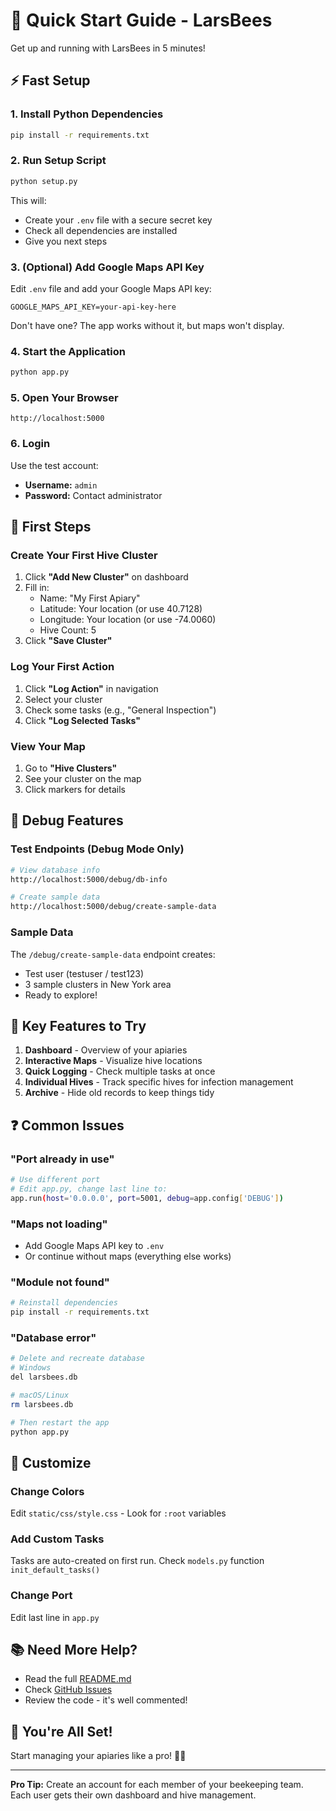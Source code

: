 # 🚀 Quick Start Guide - LarsBees

Get up and running with LarsBees in 5 minutes!

## ⚡ Fast Setup

### 1. Install Python Dependencies
```bash
pip install -r requirements.txt
```

### 2. Run Setup Script
```bash
python setup.py
```

This will:
- Create your `.env` file with a secure secret key
- Check all dependencies are installed
- Give you next steps

### 3. (Optional) Add Google Maps API Key
Edit `.env` file and add your Google Maps API key:
```env
GOOGLE_MAPS_API_KEY=your-api-key-here
```

Don't have one? The app works without it, but maps won't display.

### 4. Start the Application
```bash
python app.py
```

### 5. Open Your Browser
```
http://localhost:5000
```

### 6. Login
Use the test account:
- **Username:** `admin`
- **Password:** Contact administrator

## 🎯 First Steps

### Create Your First Hive Cluster
1. Click **"Add New Cluster"** on dashboard
2. Fill in:
   - Name: "My First Apiary"
   - Latitude: Your location (or use 40.7128)
   - Longitude: Your location (or use -74.0060)
   - Hive Count: 5
3. Click **"Save Cluster"**

### Log Your First Action
1. Click **"Log Action"** in navigation
2. Select your cluster
3. Check some tasks (e.g., "General Inspection")
4. Click **"Log Selected Tasks"**

### View Your Map
1. Go to **"Hive Clusters"**
2. See your cluster on the map
3. Click markers for details

## 🐛 Debug Features

### Test Endpoints (Debug Mode Only)
```bash
# View database info
http://localhost:5000/debug/db-info

# Create sample data
http://localhost:5000/debug/create-sample-data
```

### Sample Data
The `/debug/create-sample-data` endpoint creates:
- Test user (testuser / test123)
- 3 sample clusters in New York area
- Ready to explore!

## 📱 Key Features to Try

1. **Dashboard** - Overview of your apiaries
2. **Interactive Maps** - Visualize hive locations
3. **Quick Logging** - Check multiple tasks at once
4. **Individual Hives** - Track specific hives for infection management
5. **Archive** - Hide old records to keep things tidy

## ❓ Common Issues

### "Port already in use"
```bash
# Use different port
# Edit app.py, change last line to:
app.run(host='0.0.0.0', port=5001, debug=app.config['DEBUG'])
```

### "Maps not loading"
- Add Google Maps API key to `.env`
- Or continue without maps (everything else works)

### "Module not found"
```bash
# Reinstall dependencies
pip install -r requirements.txt
```

### "Database error"
```bash
# Delete and recreate database
# Windows
del larsbees.db

# macOS/Linux
rm larsbees.db

# Then restart the app
python app.py
```

## 🎨 Customize

### Change Colors
Edit `static/css/style.css` - Look for `:root` variables

### Add Custom Tasks
Tasks are auto-created on first run. Check `models.py` function `init_default_tasks()`

### Change Port
Edit last line in `app.py`

## 📚 Need More Help?

- Read the full [README.md](README.md)
- Check [GitHub Issues](https://github.com/yourusername/LarsBees/issues)
- Review the code - it's well commented!

## 🎉 You're All Set!

Start managing your apiaries like a pro! 🐝🍯

---

**Pro Tip:** Create an account for each member of your beekeeping team. Each user gets their own dashboard and hive management.

